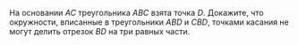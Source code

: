 На основании $АС$ треугольника $ABC$ взята точка $D$. Докажите, что окружности, вписанные в треугольники $ABD$ и $CBD$, точками касания не могут делить отрезок $BD$ на три равных части.